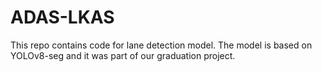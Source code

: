 # ADAS-LKAS
This repo contains code for lane detection model.
The model is based on YOLOv8-seg and it was part of our graduation project.

